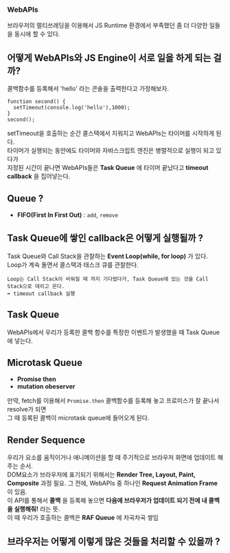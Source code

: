 ### WebAPIs 
브라우저의 멀티쓰레딩을 이용해서 JS Runtime 환경에서 부족했던 좀 더 다양한 일들을 동시에 할 수 있다. 

## 어떻게 WebAPIs와 JS Engine이 서로 일을 하게 되는 걸까?  

콜백함수를 등록해서 'hello' 라는 콘솔을 출력한다고 가정해보자. 
```
function second() {
  setTimeout(console.log('hello'),1000);
}
second();
```
setTimeout을 호출하는 순간 콜스택에서 지워지고 WebAPIs는 타이머를 시작하게 된다.  
타이머가 실행되는 동안에도 타이머와 자바스크립트 엔진은 병렬적으로 실행이 되고 있다가  
지정된 시간이 끝나면 WebAPIs들은 __Task Queue__ 에 타이머 끝났다고 __timeout callback__ 을 집어넣는다.  

## Queue ?
- __FIFO(First In First Out)__ : `add`, `remove` 

## Task Queue에 쌓인 callback은 어떻게 실행될까 ?

Task Queue와 Call Stack을 관찰하는 __Event Loop(while, for loop)__ 가 있다.  
Loop가 계속 돌면서 콜스택과 태스크 큐를 관찰한다.  
```
Loop는 Call Stack이 비워질 때 까지 기다렸다가, Task Queue에 있는 것을 Call Stack으로 데리고 온다.  
➡️ timeout callback 실행
```

## Task Queue

WebAPIs에서 우리가 등록한 콜백 함수를 특정한 이벤트가 발생했을 때 Task Queue에 넣는다. 

## Microtask Queue

- __Promise then__  
- __mutation obeserver__  

만약, fetch를 이용해서 `Promise.then` 콜백함수를 등록해 놓고 프로미스가 잘 끝나서 resolve가 되면  
그 때 등록된 콜백이 microtask queue에 들어오게 된다. 

## Render Sequence

우리가 요소를 움직이거나 애니메이션을 할 때 주기적으로 브라우저 화면에 업데이트 해주는 순서.   
DOM요소가 브라우저에 표기되기 위해서는 __Render Tree, Layout, Paint, Composite__ 과정 필요. 
그 전에, WebAPIs 중 하나인 __Request Animation Frame__ 이 있음.  
이 API를 통해서 __콜백__ 을 등록해 놓으면 __다음에 브라우저가 업데이트 되기 전에 내 콜백을 실행해줘!__ 라는 뜻.  
이 때 우리가 호출하는 콜백은 __RAF Queue__ 에 차곡차곡 쌓임  

## 브라우저는 어떻게 이렇게 많은 것들을 처리할 수 있을까 ?




